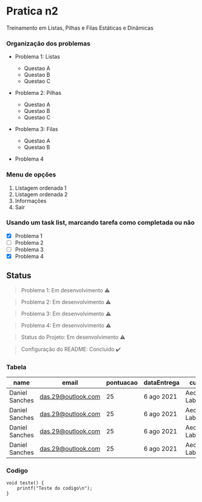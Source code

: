 # Pratica n2
<p align="justify">Treinamento em Listas, Pilhas e Filas Estáticas e Dinâmicas</p>

### Organização dos problemas
- Problema 1: Listas
	- Questao A
	- Questao B
	- Questao C

- Problema 2: Pilhas
	- Questao A
	- Questao B
	- Questao C

- Problema 3: Filas
	- Questao A
	- Questao B

- Problema 4

### Menu de opções

1. Listagem ordenada 1
2. Listagem ordenada 2
3. Informações
0. Sair


### Usando um task list, marcando tarefa como completada ou não

- [X] Problema 1
- [ ] Problema 2
- [ ] Problema 3
- [X] Problema 4

## Status

> Problema 1: Em desenvolvimento :warning:

> Problema 2: Em desenvolvimento :warning:

> Problema 3: Em desenvolvimento :warning:

> Problema 4: Em desenvolvimento :warning:

> Status do Projeto: Em desenvolvimento :warning:

> Configuração do README: Concluido :heavy_check_mark:

### Tabela
|name|email|pontuacao|dataEntrega|curso|
| -------- | -------- | -------- |-------- | -------- |
|Daniel Sanches|das.29@outlook.com|25|6 ago 2021|Aeds & LabAeds|
|Daniel Sanches|das.29@outlook.com|25|6 ago 2021|Aeds & LabAeds|
|Daniel Sanches|das.29@outlook.com|25|6 ago 2021|Aeds & LabAeds|
|Daniel Sanches|das.29@outlook.com|25|6 ago 2021|Aeds & LabAeds|

### Codigo
```
void teste() {
	printf("Teste do codigo\n");
}
```
